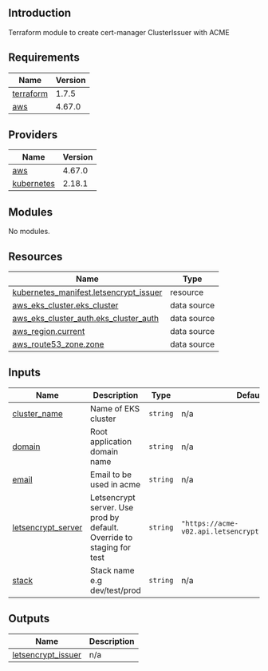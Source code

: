 ## Introduction
Terraform module to create cert-manager ClusterIssuer with ACME

<!-- BEGIN_TF_DOCS -->
## Requirements

| Name | Version |
|------|---------|
| <a name="requirement_terraform"></a> [terraform](#requirement\_terraform) | 1.7.5 |
| <a name="requirement_aws"></a> [aws](#requirement\_aws) | 4.67.0 |

## Providers

| Name | Version |
|------|---------|
| <a name="provider_aws"></a> [aws](#provider\_aws) | 4.67.0 |
| <a name="provider_kubernetes"></a> [kubernetes](#provider\_kubernetes) | 2.18.1 |

## Modules

No modules.

## Resources

| Name | Type |
|------|------|
| [kubernetes_manifest.letsencrypt_issuer](https://registry.terraform.io/providers/hashicorp/kubernetes/latest/docs/resources/manifest) | resource |
| [aws_eks_cluster.eks_cluster](https://registry.terraform.io/providers/hashicorp/aws/4.67.0/docs/data-sources/eks_cluster) | data source |
| [aws_eks_cluster_auth.eks_cluster_auth](https://registry.terraform.io/providers/hashicorp/aws/4.67.0/docs/data-sources/eks_cluster_auth) | data source |
| [aws_region.current](https://registry.terraform.io/providers/hashicorp/aws/4.67.0/docs/data-sources/region) | data source |
| [aws_route53_zone.zone](https://registry.terraform.io/providers/hashicorp/aws/4.67.0/docs/data-sources/route53_zone) | data source |

## Inputs

| Name | Description | Type | Default | Required |
|------|-------------|------|---------|:--------:|
| <a name="input_cluster_name"></a> [cluster\_name](#input\_cluster\_name) | Name of EKS cluster | `string` | n/a | yes |
| <a name="input_domain"></a> [domain](#input\_domain) | Root application domain name | `string` | n/a | yes |
| <a name="input_email"></a> [email](#input\_email) | Email to be used in acme | `string` | n/a | yes |
| <a name="input_letsencrypt_server"></a> [letsencrypt\_server](#input\_letsencrypt\_server) | Letsencrypt server. Use prod by default. Override to staging for test | `string` | `"https://acme-v02.api.letsencrypt.org/directory"` | no |
| <a name="input_stack"></a> [stack](#input\_stack) | Stack name e.g dev/test/prod | `string` | n/a | yes |

## Outputs

| Name | Description |
|------|-------------|
| <a name="output_letsencrypt_issuer"></a> [letsencrypt\_issuer](#output\_letsencrypt\_issuer) | n/a |
<!-- END_TF_DOCS -->
